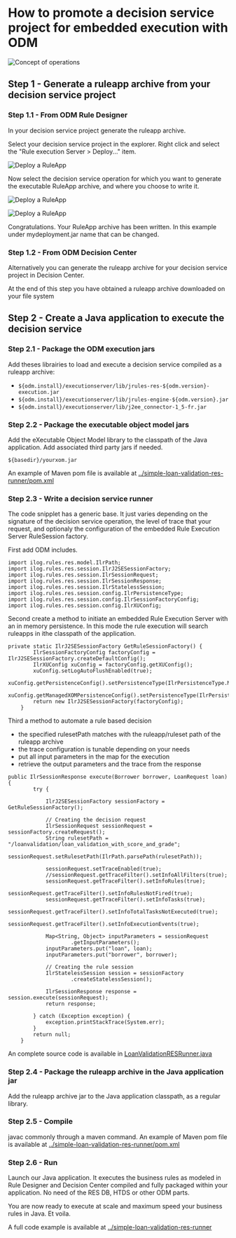 # How to promote a decision service project for embedded execution with ODM

![Concept of operations](ODM-embedded-jse-exec.jpg "Concept of operations")

## Step 1 - Generate a ruleapp archive from your decision service project
### Step 1.1 - From ODM Rule Designer
In your decision service project generate the ruleapp archive.

Select your decision service project in the explorer. Right click and select the "Rule execution Server > Deploy..." item.

![Deploy a RuleApp](ODM-RuleDesigner-1.0.png "Concept of operations")

Now select the decision service operation for which you want to generate the executable RuleApp archive, and where you choose to write it.

![Deploy a RuleApp](ODM-RuleDesigner-1.1.png "Concept of operations")

![Deploy a RuleApp](ODM-RuleDesigner-1.2.png "Concept of operations")

Congratulations. Your RuleApp archive has been written. In this example under mydeployment.jar name that can be changed.

### Step 1.2 - From ODM Decision Center
Alternatively you can generate the ruleapp archive for your decision service project in Decision Center.

At the end of this step you have obtained a ruleapp archive downloaded on your file system

## Step 2 - Create a Java application to execute the decision service

### Step 2.1 - Package the ODM execution jars
Add theses librairies to load and execute a decision service compiled as a ruleapp archive:
* `${odm.install}/executionserver/lib/jrules-res-${odm.version}-execution.jar`
* `${odm.install}/executionserver/lib/jrules-engine-${odm.version}.jar`
* `${odm.install}/executionserver/lib/j2ee_connector-1_5-fr.jar`

### Step 2.2 - Package the executable object model jars
Add the eXecutable Object Model library to the classpath of the Java application. Add associated third party jars if needed.

`${basedir}/yourxom.jar`

An example of Maven pom file is available at [../simple-loan-validation-res-runner/pom.xml](pom.xml)

### Step 2.3 - Write a decision service runner
The code snipplet has a generic base. It just varies depending on the signature of the decision service operation, the level of trace that your request, and optionaly the configuration of the embedded Rule Execution Server RuleSession factory.

First add ODM includes.

```console
import ilog.rules.res.model.IlrPath;
import ilog.rules.res.session.IlrJ2SESessionFactory;
import ilog.rules.res.session.IlrSessionRequest;
import ilog.rules.res.session.IlrSessionResponse;
import ilog.rules.res.session.IlrStatelessSession;
import ilog.rules.res.session.config.IlrPersistenceType;
import ilog.rules.res.session.config.IlrSessionFactoryConfig;
import ilog.rules.res.session.config.IlrXUConfig;
```

Second create a method to initiate an embedded Rule Execution Server with an in memory persistence. In this mode the rule execution will search ruleapps in ithe classpath of the application.

```console
private static IlrJ2SESessionFactory GetRuleSessionFactory() {
		IlrSessionFactoryConfig factoryConfig = IlrJ2SESessionFactory.createDefaultConfig();
		IlrXUConfig xuConfig = factoryConfig.getXUConfig();
		xuConfig.setLogAutoFlushEnabled(true);
		xuConfig.getPersistenceConfig().setPersistenceType(IlrPersistenceType.MEMORY);
		xuConfig.getManagedXOMPersistenceConfig().setPersistenceType(IlrPersistenceType.MEMORY);
		return new IlrJ2SESessionFactory(factoryConfig);
	}
```

Third a method to automate a rule based decision
- the specified rulesetPath matches with the ruleapp/ruleset path of the ruleapp archive
- the trace configuration is tunable depending on your needs
- put all input parameters in the map for the execution
- retrieve the output parameters and the trace from the response

```console
public IlrSessionResponse execute(Borrower borrower, LoanRequest loan) {
		try {

			IlrJ2SESessionFactory sessionFactory =  GetRuleSessionFactory();

			// Creating the decision request
			IlrSessionRequest sessionRequest = sessionFactory.createRequest();
			String rulesetPath = "/loanvalidation/loan_validation_with_score_and_grade";
			sessionRequest.setRulesetPath(IlrPath.parsePath(rulesetPath));

			sessionRequest.setTraceEnabled(true);
			//sessionRequest.getTraceFilter().setInfoAllFilters(true);
			sessionRequest.getTraceFilter().setInfoRules(true);
			sessionRequest.getTraceFilter().setInfoRulesNotFired(true);
			sessionRequest.getTraceFilter().setInfoTasks(true);
			sessionRequest.getTraceFilter().setInfoTotalTasksNotExecuted(true);
			sessionRequest.getTraceFilter().setInfoExecutionEvents(true);

			Map<String, Object> inputParameters = sessionRequest
					.getInputParameters();
			inputParameters.put("loan", loan);
			inputParameters.put("borrower", borrower);

			// Creating the rule session
			IlrStatelessSession session = sessionFactory
					.createStatelessSession();

			IlrSessionResponse response = session.execute(sessionRequest);
			return response;

		} catch (Exception exception) {
			exception.printStackTrace(System.err);
		}
		return null;
	}
```
An complete source code is available in [LoanValidationRESRunner.java](../simple-loan-validation-res-runner/src/main/java/com/ibm/decisions/loanvalidation/LoanValidationRESRunner.java)

### Step 2.4 - Package the ruleapp archive in the Java application jar
Add the ruleapp archive jar to the Java application classpath, as a regular library.

### Step 2.5 - Compile
javac commonly through a maven command.
An example of Maven pom file is available at [../simple-loan-validation-res-runner/pom.xml](pom.xml)

### Step 2.6 - Run
Launch our Java application. It executes the business rules as modeled in Rule Designer and Decision Center compiled and fully packaged within your application. No need of the RES DB, HTDS or other ODM parts. 

You are now ready to execute at scale and maximum speed your business rules in Java. Et voila.

A full code example is available at [../simple-loan-validation-res-runner](../simple-loan-validation-res-runner)
